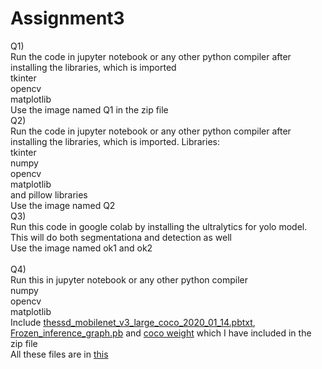 # Assignment3

Q1)<br /> 
Run the code in jupyter notebook or any other python compiler after installing the libraries, which is imported <br /> 
tkinter<br /> 
opencv<br /> 
matplotlib<br /> 
Use the image named Q1 in the zip file
<br /> 
Q2) <br /> 
Run the code in jupyter notebook or any other python compiler after installing the libraries, which is imported. 
Libraries:<br /> 
tkinter<br /> 
numpy<br /> 
opencv<br /> 
matplotlib<br /> 
and pillow libraries<br /> 
Use the image named Q2
<br /> 
Q3)<br /> 
Run this code in google colab by installing the ultralytics for yolo model.<br /> 
This will do both segmentationa and detection as well<br /> 
Use the image named ok1 and ok2<br /> 
<br /> 
Q4)
<br /> 
Run this in jupyter notebook or any other python compiler<br />
numpy<br />
opencv<br />
matplotlib<br />
Include [thessd_mobilenet_v3_large_coco_2020_01_14.pbtxt](https://drive.google.com/file/d/1HtE2AtH05bJYXFqtKf93Sp9RoQ8qdOvb/view?usp=sharing), [Frozen_inference_graph.pb](https://drive.google.com/file/d/117_OkG6ZhCN1ou88cwK4S4Uld7KwfXNY/view?usp=drive_link) and [coco weight](https://drive.google.com/file/d/1yWgZLZdpUstGEWgp--O-nflTi0zwQGmf/view?usp=drive_link) which I have included in the zip file
<br />
All these files are in [this](https://drive.google.com/drive/folders/1WhcGKE2XKg3zR3fSJlpvHHS30w4SFA8q?usp=drive_link)

